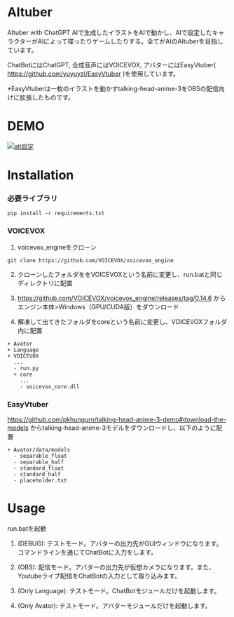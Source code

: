 # AItuber
AItuber with ChatGPT
AIで生成したイラストをAIで動かし、AIで設定したキャラクターがAIによって喋ったりゲームしたりする。全てがAIのAItuberを目指しています。

ChatBotにはChatGPT, 合成音声にはVOICEVOX, アバターにはEasyVtuber( https://github.com/yuyuyzl/EasyVtuber )を使用しています。

*EasyVtuberは一枚のイラストを動かすtalking-head-anime-3をOBSの配信向けに拡張したものです。

# DEMO
[![alt設定](http://img.youtube.com/vi/yQO-JehapRA/0.jpg)](https://www.youtube.com/watch?v=yQO-JehapRA)

# Installation
### 必要ライブラリ
```
pip install -r requirements.txt
```

### VOICEVOX
1. voicevox_engineをクローン
```
git clone https://github.com/VOICEVOX/voicevox_engine
```
2. クローンしたフォルダををVOICEVOXという名前に変更し、run.batと同じディレクトリに配置

3. https://github.com/VOICEVOX/voicevox_engine/releases/tag/0.14.6 からエンジン本体>Windows（GPU/CUDA版）をダウンロード

4. 解凍して出てきたフォルダをcoreという名前に変更し、VOICEVOXフォルダ内に配置
```
+ Avator
+ Language
+ VOICEVOX
  ...
  - run.py
  + core
    ...
    - voicevox_core.dll
```

### EasyVtuber
https://github.com/pkhungurn/talking-head-anime-3-demo#download-the-models からtalking-head-anime-3モデルをダウンロードし、以下のように配置
```
+ Avator/data/models
  - separable_float
  - separable_half
  - standard_float
  - standard_half
  - placeholder.txt
```

# Usage
run.batを起動
1. (DEBUG): テストモード。アバターの出力先がGUIウィンドウになります。コマンドラインを通じてChatBotに入力をします。

2. (OBS): 配信モード。アバターの出力先が仮想カメラになります。また、Youtubeライブ配信をChatBotの入力として取り込みます。

3. (Only Language): テストモード。ChatBotモジュールだけを起動します。

4. (Only Avator):  テストモード。アバターモジュールだけを起動します。
